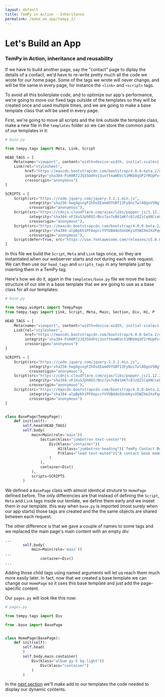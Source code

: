 ```yaml
---
layout: default
title: TemPy in Action - Inheritance
permalink: /make_an_app/tempy_2/
---
```


# Let's Build an App

### TemPy in Action, inheritance and reusability

If we have to build another page, say the "contact" page to diplay the details of a contact, we'd have to re-write pretty much all the code we wrote for our home page. Some of the tags we wrote will never change, and will be the same in every page, for instance the `<link>` and `<script>` tags.

To avoid all this boilerplate code, and to optimize our app's performance, we're going to move our fixed tags outside of the templates so they will be created once and used multiple times, and we are going to make a base template class that will be used in every page.

First, we're going to move all scripts and the link outside the template class, make a new file in the `templates` folder so we can store the common parts of our templates in it:

```python
# base.py

from tempy.tags import Meta, Link, Script

HEAD_TAGS = [
    Meta(name="viewport", content="width=device-width, initial-scale=1, shrink-to-fit=no"),
    Link(rel="stylesheet",
         href="https://maxcdn.bootstrapcdn.com/bootstrap/4.0.0-beta.2/css/bootstrap.min.css",
         integrity="sha384-PsH8R72JQ3SOdhVi3uxftmaW6Vc51MKb0q5P2rRUpPvrszuE4W1povHYgTpBfshb",
         crossorigin="anonymous")
]

SCRIPTS = [
    Script(src="https://code.jquery.com/jquery-3.2.1.min.js",
           integrity="sha256-hwg4gsxgFZhOsEEamdOYGBf13FyQuiTwlAQgxVSNgt4=",
           crossorigin="anonymous"),
    Script(src="https://cdnjs.cloudflare.com/ajax/libs/popper.js/1.12.3/umd/popper.min.js",
           integrity="sha384-vFJXuSJphROIrBnz7yo7oB41mKfc8JzQZiCq4NCceLEaO4IHwicKwpJf9c9IpFgh",
           crossorigin="anonymous"),
    Script(src="https://maxcdn.bootstrapcdn.com/bootstrap/4.0.0-beta.2/js/bootstrap.min.js",
           integrity="sha384-alpBpkh1PFOepccYVYDB4do5UnbKysX5WZXm3XxPqe5iKTfUKjNkCk9SaVuEZflJ",
           crossorigin="anonymous"),
    Script(defer=True, src="https://use.fontawesome.com/releases/v5.0.0/js/all.js")
]
```

In this file we build the `Script`, `Meta` and `Link` tags once, so they are instantiated when our webserver starts and not during each web request. We can then use our `head_tags` and `scripts_tags` in any template just by inserting them in a TemPy tag.

Here's how we do it, again in the `templates/base.py` file we move the basic structure of our site in a base template that we are going to use as a base class for all our templates:

```python
# base.py

from tempy.widgets import TempyPage
from tempy.tags import Link, Script, Meta, Main, Section, Div, H1, P

HEAD_TAGS = [
    Meta(name="viewport", content="width=device-width, initial-scale=1, shrink-to-fit=no"),
    Link(rel="stylesheet",
         href="https://maxcdn.bootstrapcdn.com/bootstrap/4.0.0-beta.2/css/bootstrap.min.css",
         integrity="sha384-PsH8R72JQ3SOdhVi3uxftmaW6Vc51MKb0q5P2rRUpPvrszuE4W1povHYgTpBfshb",
         crossorigin="anonymous")
]

SCRIPTS = [
    Script(src="https://code.jquery.com/jquery-3.2.1.min.js",
           integrity="sha256-hwg4gsxgFZhOsEEamdOYGBf13FyQuiTwlAQgxVSNgt4=",
           crossorigin="anonymous"),
    Script(src="https://cdnjs.cloudflare.com/ajax/libs/popper.js/1.12.3/umd/popper.min.js",
           integrity="sha384-vFJXuSJphROIrBnz7yo7oB41mKfc8JzQZiCq4NCceLEaO4IHwicKwpJf9c9IpFgh",
           crossorigin="anonymous"),
    Script(src="https://maxcdn.bootstrapcdn.com/bootstrap/4.0.0-beta.2/js/bootstrap.min.js",
           integrity="sha384-alpBpkh1PFOepccYVYDB4do5UnbKysX5WZXm3XxPqe5iKTfUKjNkCk9SaVuEZflJ",
           crossorigin="anonymous")
]


class BasePage(TempyPage):
    def init(self):
        self.head(HEAD_TAGS)
        self.body(
            main=Main(role='main')(
                Section(klass="jumbotron text-center")(
                    Div(Klass="container")(
                        H1(klass="jumbotron-heading")('TemPy Contact Book'),
                        P(klass="lead text-muted")("A contact book made with TemPy."),
                    )
                ),
                container=Div()
            ),
            scripts=SCRIPTS
        )
```

We defined a `BasePage` class with almost identical struture to `HomePage` defined before. The only differencies are that instead of defining the `Script`, `Meta` and `Link` tags inside our temlate, we define them early and we inseet them in our template. this way when `base.py` is imported (most surely when our app starts) those tags are created and the the same objects are shared between each request.

The other difference is that we gave a couple of names to some tags and we replaced the main page's main content with an empty div:

```python
...
        self.body(
            main=Main(role='main')(
...
                container=Div()
...
```

Adding those child tags using named arguments will let us reach them much more easily later. In fact, now that we created a base template we can change our `HomePage` so it uses this base template and just add the page-specific content.

Our `pages.py` will look like this now:

```python
# pages.py

from tempy.tags import Div

from .base import BasePage


class HomePage(BasePage):
    def init(self):
        self.head(
        )
        self.body.main.container(
            Div(klass="album py-5 bg-light")(
                Div(klass="container")
            )
        )
```

In the [next section](../tempy_3/) we'll make add to our templates the code needed to display our dynamic contents.
